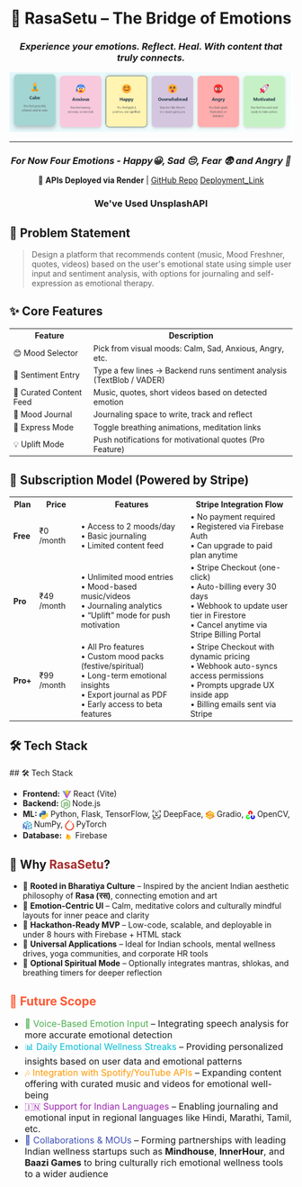 <h1 align="center">🌉 RasaSetu – The Bridge of Emotions </h1>

<h3 align="center"><em>Experience your emotions. Reflect. Heal. With content that truly connects.</em></h3>
<p align="center">
  <img src="https://raw.githubusercontent.com/kaustubhpatil322/Byte-Verse/RasaSetu/Images/Emotions.png" alt="Various Emotions Banner" width="800"/>
</p>


<hr/>

  <h3 align="center"><em>For Now Four Emotions - Happy😀, Sad 😔, Fear 😨 and Angry 😤</em></h3>
  
<p align="center">
  🔗 <b>APIs Deployed via Render</b> | <a href="https://github.com/Aditya948351/Emotions_API" target="_blank">GitHub Repo</a>
  <a href="https://byte-verse22-2ets9ae7m-kaustubhs-projects-add60962.vercel.app">Deployment_Link</a>
  <h3 align="center">We've Used UnsplashAPI</h3>
</p>


  

<h2>🧠 Problem Statement</h2>
<blockquote>
Design a platform that recommends content (music, Mood Freshner, quotes, videos) based on the user's emotional state using simple user input and sentiment analysis, with options for journaling and self-expression as emotional therapy.
</blockquote>

<h2>✨ Core Features</h2>

<table>
  <tr><th>Feature</th><th>Description</th></tr>
  <tr><td>😊 Mood Selector</td><td>Pick from visual moods: Calm, Sad, Anxious, Angry, etc.</td></tr>
  <tr><td>🧠 Sentiment Entry</td><td>Type a few lines → Backend runs sentiment analysis (TextBlob / VADER)</td></tr>
  <tr><td>🎵 Curated Content Feed</td><td>Music, quotes, short videos based on detected emotion</td></tr>
  <tr><td>📔 Mood Journal</td><td>Journaling space to write, track and reflect</td></tr>
  <tr><td>🧘 Express Mode</td><td>Toggle breathing animations, meditation links</td></tr>
  <tr><td>💡 Uplift Mode</td><td>Push notifications for motivational quotes (Pro Feature)</td></tr>
</table>

<h2>💸 Subscription Model (Powered by Stripe)</h2>

<table>
  <tr>
    <th>Plan</th>
    <th>Price</th>
    <th>Features</th>
    <th>Stripe Integration Flow</th>
  </tr>

  <tr>
    <td><b>Free</b></td>
    <td>₹0 /month</td>
    <td>
      • Access to 2 moods/day<br>
      • Basic journaling<br>
      • Limited content feed
    </td>
    <td>
      • No payment required<br>
      • Registered via Firebase Auth<br>
      • Can upgrade to paid plan anytime
    </td>
  </tr>

  <tr>
    <td><b>Pro</b></td>
    <td>₹49 /month</td>
    <td>
      • Unlimited mood entries<br>
      • Mood-based music/videos<br>
      • Journaling analytics<br>
      • “Uplift” mode for push motivation
    </td>
    <td>
      • Stripe Checkout (one-click)<br>
      • Auto-billing every 30 days<br>
      • Webhook to update user tier in Firestore<br>
      • Cancel anytime via Stripe Billing Portal
    </td>
  </tr>

  <tr>
    <td><b>Pro+</b></td>
    <td>₹99 /month</td>
    <td>
      • All Pro features<br>
      • Custom mood packs (festive/spiritual)<br>
      • Long-term emotional insights<br>
      • Export journal as PDF<br>
      • Early access to beta features
    </td>
    <td>
      • Stripe Checkout with dynamic pricing<br>
      • Webhook auto-syncs access permissions<br>
      • Prompts upgrade UX inside app<br>
      • Billing emails sent via Stripe
    </td>
  </tr>
</table>


<h2>🛠️ Tech Stack</h2>
## 🛠️ Tech Stack

<ul>
  <li><b>Frontend:</b> 
    <img src="https://raw.githubusercontent.com/kaustubhpatil322/Byte-Verse/refs/heads/RasaSetu/Images/reactVite.jpeg" alt="React Vite" width="16" style="vertical-align: middle;"/> React (Vite)
  </li>
  <li><b>Backend:</b> 
    <img src="https://raw.githubusercontent.com/kaustubhpatil322/Byte-Verse/73570d041e1e630accb414a52113b986f8572ff6/Images/node-js.svg" alt="Node.js" width="16" style="vertical-align: middle;"/> Node.js
  </li>
  <li><b>ML:</b> <img src="https://raw.githubusercontent.com/kaustubhpatil322/Byte-Verse/refs/heads/RasaSetu/Images/python.svg" alt="python" width="16" style="vertical-align: middle;"/> Python,
    Flask, TensorFlow, 
    <img src="https://raw.githubusercontent.com/kaustubhpatil322/Byte-Verse/refs/heads/RasaSetu/Images/deepface.png" alt="DeepFace" width="16" style="vertical-align: middle;"/> DeepFace, 
    <img src="https://raw.githubusercontent.com/kaustubhpatil322/Byte-Verse/refs/heads/RasaSetu/Images/gradio.jpeg" alt="Gradio" width="16" style="vertical-align: middle;"/> Gradio, 
    <img src="https://raw.githubusercontent.com/kaustubhpatil322/Byte-Verse/refs/heads/RasaSetu/Images/opencv.jpeg" alt="OpenCV" width="16" style="vertical-align: middle;"/> OpenCV, 
    <img src="https://raw.githubusercontent.com/kaustubhpatil322/Byte-Verse/refs/heads/RasaSetu/Images/numpy.png" alt="NumPy" width="16" style="vertical-align: middle;"/> NumPy, 
    <img src="https://raw.githubusercontent.com/kaustubhpatil322/Byte-Verse/2c83794814a2237c64d9984aea36c52f5903fb83/Images/pytorch.svg" alt="PyTorch" width="16" style="vertical-align: middle;"/> PyTorch
  </li>
  <li><b>Database:</b> 
    <img src="https://raw.githubusercontent.com/kaustubhpatil322/Byte-Verse/refs/heads/RasaSetu/Images/firebase.png" alt="Firebase" width="16" style="vertical-align: middle;"/> Firebase
  </li>
<!--   <li><b>Deployment:</b> 
    <img src="https://raw.githubusercontent.com/kaustubhpatil322/Byte-Verse/c648d59c4d44d9650fb0996b542400b6e6680566/Images/vercel.svg" alt="Vercel" width="16" style="vertical-align: middle;"/> Vercel
  </li> -->
</ul>

<h2>🌟 Why <span style="color:#A52A2A;"><b>RasaSetu</b></span>?</h2>

<ul>
  <li>🎨 <b>Rooted in Bharatiya Culture</b> – Inspired by the ancient Indian aesthetic philosophy of <b>Rasa (रस)</b>, connecting emotion and art</li>
  
  <li>🧘 <b>Emotion-Centric UI</b> – Calm, meditative colors and culturally mindful layouts for inner peace and clarity</li>
  
  <li>🚀 <b>Hackathon-Ready MVP</b> – Low-code, scalable, and deployable in under 8 hours with Firebase + HTML stack</li>
  
  <li>🏫 <b>Universal Applications</b> – Ideal for Indian schools, mental wellness drives, yoga communities, and corporate HR tools</li>
  
  <li>📿 <b>Optional Spiritual Mode</b> – Optionally integrates mantras, shlokas, and breathing timers for deeper reflection</li>
</ul>


<h2 style="color:#FF5733;">📍 Future Scope</h2>
<ul style="font-size: 16px;">
  <li><span style="color:#4CAF50;">🎤 Voice-Based Emotion Input</span> – Integrating speech analysis for more accurate emotional detection</li>
  
  <li><span style="color:#00BCD4;">📊 Daily Emotional Wellness Streaks</span> – Providing personalized insights based on user data and emotional patterns</li>
  
  <li><span style="color:#FF9800;">🎶 Integration with Spotify/YouTube APIs</span> – Expanding content offering with curated music and videos for emotional well-being</li>
  
  <li><span style="color:#9C27B0;">🇮🇳 Support for Indian Languages</span> – Enabling journaling and emotional input in regional languages like Hindi, Marathi, Tamil, etc.</li>
  
  <li><span style="color:#3F51B5;">🤝 Collaborations & MOUs</span> – Forming partnerships with leading Indian wellness startups such as <b>Mindhouse</b>, <b>InnerHour</b>, and <b>Baazi Games</b> to bring culturally rich emotional wellness tools to a wider audience</li>
</ul>
